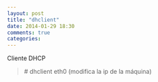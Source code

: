 ```yaml
---
layout: post
title: "dhclient"
date: 2014-01-29 18:30
comments: true
categories: 
---
```

Cliente DHCP

>\# dhclient eth0  (modifica la ip de la máquina)

